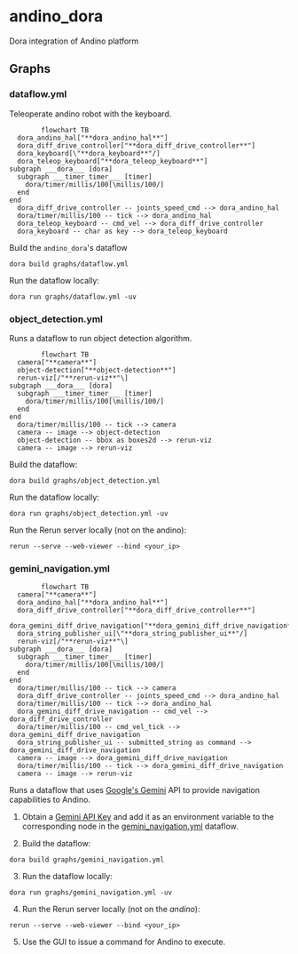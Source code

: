 # andino_dora

Dora integration of Andino platform

## Graphs

### dataflow.yml

Teleoperate andino robot with the keyboard.

```mermaid
        flowchart TB
  dora_andino_hal["**dora_andino_hal**"]
  dora_diff_drive_controller["**dora_diff_drive_controller**"]
  dora_keyboard[\"**dora_keyboard**"/]
  dora_teleop_keyboard["**dora_teleop_keyboard**"]
subgraph ___dora___ [dora]
  subgraph ___timer_timer___ [timer]
    dora/timer/millis/100[\millis/100/]
  end
end
  dora_diff_drive_controller -- joints_speed_cmd --> dora_andino_hal
  dora/timer/millis/100 -- tick --> dora_andino_hal
  dora_teleop_keyboard -- cmd_vel --> dora_diff_drive_controller
  dora_keyboard -- char as key --> dora_teleop_keyboard
```

Build the `andino_dora`'s dataflow
```
dora build graphs/dataflow.yml
```

Run the dataflow locally:
```
dora run graphs/dataflow.yml -uv
```

### object_detection.yml

Runs a dataflow to run object detection algorithm.

```mermaid
        flowchart TB
  camera["**camera**"]
  object-detection["**object-detection**"]
  rerun-viz[/"**rerun-viz**"\]
subgraph ___dora___ [dora]
  subgraph ___timer_timer___ [timer]
    dora/timer/millis/100[\millis/100/]
  end
end
  dora/timer/millis/100 -- tick --> camera
  camera -- image --> object-detection
  object-detection -- bbox as boxes2d --> rerun-viz
  camera -- image --> rerun-viz
```

Build the dataflow:
```
dora build graphs/object_detection.yml
```

Run the dataflow locally:
```
dora run graphs/object_detection.yml -uv
```

Run the Rerun server locally (not on the andino):
```
rerun --serve --web-viewer --bind <your_ip>
```

### gemini_navigation.yml

```mermaid
        flowchart TB
  camera["**camera**"]
  dora_andino_hal["**dora_andino_hal**"]
  dora_diff_drive_controller["**dora_diff_drive_controller**"]
  dora_gemini_diff_drive_navigation["**dora_gemini_diff_drive_navigation**"]
  dora_string_publisher_ui[\"**dora_string_publisher_ui**"/]
  rerun-viz[/"**rerun-viz**"\]
subgraph ___dora___ [dora]
  subgraph ___timer_timer___ [timer]
    dora/timer/millis/100[\millis/100/]
  end
end
  dora/timer/millis/100 -- tick --> camera
  dora_diff_drive_controller -- joints_speed_cmd --> dora_andino_hal
  dora/timer/millis/100 -- tick --> dora_andino_hal
  dora_gemini_diff_drive_navigation -- cmd_vel --> dora_diff_drive_controller
  dora/timer/millis/100 -- cmd_vel_tick --> dora_gemini_diff_drive_navigation
  dora_string_publisher_ui -- submitted_string as command --> dora_gemini_diff_drive_navigation
  camera -- image --> dora_gemini_diff_drive_navigation
  dora/timer/millis/100 -- tick --> dora_gemini_diff_drive_navigation
  camera -- image --> rerun-viz
```

Runs a dataflow that uses [Google's Gemini](https://gemini.google.com/app) API to provide navigation capabilities to Andino.

1. Obtain a [Gemini API Key](https://aistudio.google.com/apikey) and add it as an environment variable to the corresponding node in the [gemini_navigation.yml](graphs/gemini_navigation.yml) dataflow.

2. Build the dataflow:
```
dora build graphs/gemini_navigation.yml
```

3. Run the dataflow locally:
```
dora run graphs/gemini_navigation.yml -uv
```

4. Run the Rerun server locally (not on the *andino*):
```
rerun --serve --web-viewer --bind <your_ip>
```

5. Use the GUI to issue a command for Andino to execute.
